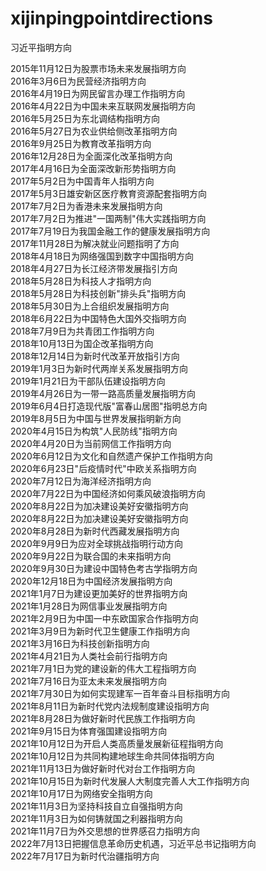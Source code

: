 # xijinpingpointdirections
习近平指明方向

2015年11月12日为股票市场未来发展指明方向<br>
2016年3月6日为民营经济指明方向<br>
2016年4月19日为网民留言办理工作指明方向<br>
2016年4月22日为中国未来互联网发展指明方向<br>
2016年5月25日为东北调结构指明方向<br>
2016年5月27日为农业供给侧改革指明方向<br>
2016年9月25日为教育改革指明方向<br>
2016年12月28日为全面深化改革指明方向<br>
2017年4月16日为全面深改新形势指明方向<br>
2017年5月2日为中国青年人指明方向<br>
2017年5月3日雄安新区医疗教育资源配套指明方向<br>
2017年7月2日为香港未来发展指明方向<br>
2017年7月2日为推进"一国两制"伟大实践指明方向<br>
2017年7月19日为我国金融工作的健康发展指明方向<br>
2017年11月28日为解决就业问题指明了方向<br>
2018年4月18日为网络强国到数字中国指明方向<br>
2018年4月27日为长江经济带发展指引方向<br>
2018年5月28日为科技人才指明方向<br>
2018年5月28日为科技创新"排头兵"指明方向<br>
2018年5月30日为上合组织发展指明方向<br>
2018年6月22日为中国特色大国外交指明方向<br>
2018年7月9日为共青团工作指明方向<br>
2018年10月13日为国企改革指明方向<br>
2018年12月14日为新时代改革开放指引方向<br>
2019年1月3日为新时代两岸关系发展指明方向<br>
2019年1月21日为干部队伍建设指明方向<br>
2019年4月26日为一带一路高质量发展指明方向<br>
2019年6月4日打造现代版"富春山居图"指明总方向<br>
2019年8月5日为中国与世界发展指明新方向<br>
2020年4月15日为构筑"人民防线"指明方向<br>
2020年4月20日为当前网信工作指明方向<br>
2020年6月12日为文化和自然遗产保护工作指明方向<br>
2020年6月23日"后疫情时代"中欧关系指明方向<br>
2020年7月12日为海洋经济指明方向<br>
2020年7月22日为中国经济如何乘风破浪指明方向<br>
2020年8月22日为加决建设美好安徽指明方向<br>
2020年8月22日为加决建设美好安徽指明方向<br>
2020年8月28日为新时代西藏发展指明方向<br>
2020年9月9日为应对全球挑战指明行动方向<br>
2020年9月22日为联合国的未来指明方向<br>
2020年9月30日为建设中国特色考古学指明方向<br>
2020年12月18日为中国经济发展指明方向<br>
2021年1月7日为建设更加美好的世界指明方向<br>
2021年1月28日为网信事业发展指明方向<br>
2021年2月9日为中国一中东欧国家合作指明方向<br>
2021年3月9日为新时代卫生健康工作指明方向<br>
2021年3月16日为科技创新指明方向<br>
2021年4月21日为人类社会前行指明方向<br>
2021年7月1日为党的建设新的伟大工程指明方向<br>
2021年7月16日为亚太未来发展指明方向<br>
2021年7月30日为如何实现建军一百年奋斗目标指明方向<br>
2021年8月11日为新时代党内法规制度建设指明方向<br>
2021年8月28日为做好新时代民族工作指明方向<br>
2021年9月15日为体育强国建设指明方向<br>
2021年10月12日为开启人类高质量发展新征程指明方向<br>
2021年10月12日为共同构建地球生命共同体指明方向<br>
2021年11月13日为做好新时代对台工作指明方向<br>
2021年10月15日为新时代发展人大制度完善人大工作指明方向<br>
2021年10月17日为网络安全指明方向<br>
2021年11月3日为坚持科技自立自强指明方向<br>
2021年11月3日为如何铸就国之利器指明方向<br>
2021年11月7日为外交思想的世界感召力指明方向<br>
2022年7月13日把握信息革命历史机遇，习近平总书记指明方向<br>
2022年7月17日为新时代治疆指明方向<br>
